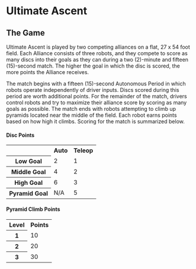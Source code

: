 Ultimate Ascent
===============

The Game
--------
Ultimate Ascent is played by two competing alliances on a flat, 27 x 54 foot field. Each Alliance consists of three
robots, and they compete to score as many discs into their goals as they can during a two (2)-minute and fifteen
(15)-second match. The higher the goal in which the disc is scored, the more points the Alliance receives.

The match begins with a fifteen (15)-second Autonomous Period in which robots operate independently of driver inputs.
Discs scored during this period are worth additional points. For the remainder of the match, drivers control robots and
try to maximize their alliance score by scoring as many goals as possible. The match ends with robots attempting to
climb up pyramids located near the middle of the field. Each robot earns points based on how high it climbs. Scoring for
the match is summarized below.

#### Disc Points
<table>
  <tr>
    <th></th>
    <th>Auto</th>
    <th>Teleop</th>
  </tr>
  <tr>
    <th>Low Goal</th>
    <td>2</td>
    <td>1</td>
  </tr>
  <tr>
    <th>Middle Goal</th>
    <td>4</td>
    <td>2</td>
  </tr>
  <tr>
    <th>High Goal</th>
    <td>6</td>
    <td>3</td>
  </tr>
  <tr>
    <th>Pyramid Goal</th>
    <td>N/A</td>
    <td>5</td>
  </tr>
</table>

#### Pyramid Climb Points
<table>
  <tr>
    <th>Level</th>
    <th>Points</th>
  </tr>
  <tr>
    <th>1</th>
    <td>10</td>
  </tr>
  <tr>
    <th>2</th>
    <td>20</td>
  </tr>
  <tr>
    <th>3</th>
    <td>30</td>
  </tr>
</table>
